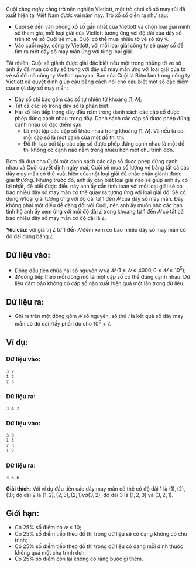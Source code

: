 Cuội càng ngày càng trở nên nghiện Vietlott, một trò chơi xổ số may rủi đã xuất hiện tại Viêt Nam được vài năm nay. Trò xổ số diễn ra như sau:
- Cuội sẽ đến văn phòng xổ số gần nhất của Vietlott và chọn loại giải mình sẽ tham gia, mỗi loại giải của Vietlott tương ứng với độ dài của dãy số trên tờ vé số Cuội sẽ mua. Cuội có thể mua nhiều tờ vé số tùy ý.
- Vào cuối ngày, công ty Vietlott, với mỗi loại giải công ty sẽ quay số để tìm ra một dãy số may mắn ứng với từng loại giải.

Tất nhiên, Cuội sẽ giành được giải đặc biệt nếu một trong những tờ vé số anh ấy đã mua có dãy số trùng với dãy số may mắn ứng với loại giải của tờ vé số đó mà công ty Vietlott quay ra. Bạn của Cuội là Bờm làm trong công ty Vietlott đã quyết định giúp cậu bằng cách nói cho cậu biết một số
đặc điểm của một dãy số may mắn:
- Dãy số chỉ bao gồm các số tự nhiên từ khoảng $[1, 𝑁]$;
- Tất cả các số trong dãy số là phân biệt.
- Hai số liên tiếp trong dãy đều nằm trong danh sách các cặp số được phép đứng cạnh nhau trong dãy. Danh sách các cặp số được phép đứng cạnh nhau có đặc điểm sau:
    - Là một tập các cặp số khác nhau trong khoảng $[1, 𝑁]$. Và nếu ta coi mỗi cặp số là một cạnh của một đồ thị thì:
    - Đồ thị tạo bởi tập các cặp số được phép đứng cạnh nhau là một đồ thị không có cạnh nào nằm trong nhiều hơn một chu trình đơn.

Bờm đã đưa cho Cuội một danh sách các cặp số được phép đứng cạnh nhau và Cuội quyết định ngày mai, Cuội sẽ mua số lượng vé bằng tất cả các dãy may mắn có thể xuất hiện của một loại giải để chắc chắn giành được giải thưởng. Nhưng trước đó, anh ấy cần biết loại giải nào sẽ giúp anh ấy có lợi nhất, để biết được điều này anh ấy cần tính toán với mỗi loại giải sẽ có bao nhiêu dãy số may mắn có thể quay ra tương ứng với loại giải đó. Sẽ có đúng $𝑁$ loại giải tương ứng với độ dài từ $1$ đến $𝑁$ của dãy số may mắn. Đây không phải một điều dễ dàng đối với Cuội, nên anh ấy muốn nhờ các bạn tính hộ anh ấy xem ứng với mỗi độ dài $𝐿$ trong khoảng từ $1$ đến $𝑁$ có tất cả bao nhiêu dãy số may mắn có độ dài là $𝐿$.

**Yêu cầu:** với giá trị $𝐿$ từ $1$ đến $𝑁$ đếm xem có bao nhiêu dãy số may mắn có độ dài đúng bằng $𝐿$.

## Dữ liệu vào:
- Dòng đầu tiên chứa hai số nguyên $𝑁$ và $𝑀\ (1 ≤ 𝑁 ≤ 4000, 0 ≤ 𝑀 ≤ 10^5)$;
- $𝑀$ dòng tiếp theo mỗi dòng mô tả một cặp số có thể đứng cạnh nhau. Dữ liệu đảm bảo không có cặp số nào xuất hiện quá một lần trong dữ liệu.

## Dữ liệu ra:
- Ghi ra trên một dòng gồm $𝑁$ số nguyên, số thứ $𝑖$ là kết quả số dãy may mắn có độ dài $𝑖$ lấy phần dư cho $10^9 + 7$.

## Ví dụ:
### Dữ liệu vào:
```
3 2
1 2
2 3
```

### Dữ liệu ra:
```
3 4 2
```

### Dữ liệu vào:
```
3 3
1 3
2 3
1 2
```

### Dữ liệu ra:
```
3 6 6
```

**Giải thích**: Với ví dụ đầu tiên các dãy may mắn có thể có độ dài $1$ là $(1), (2), (3)$; độ dài $2$ là $(1, 2), (2, 3), (2, 1) và (3, 2)$; độ dài $3$ là $(1, 2, 3)$ và $(3, 2, 1)$.

## Giới hạn:
- Có $25\%$ số điểm có $𝑁 ≤ 10$;
- Có $25\%$ số điểm tiếp theo đồ thị trong dữ liệu sẽ có dạng không có chu trình;
- Có $25\%$ số điểm tiếp theo đồ thị trong dữ liệu có dạng mỗi đỉnh thuộc không quá một chu trình đơn.
- Có $25\%$ số điểm còn lại không có ràng buộc gì thêm.